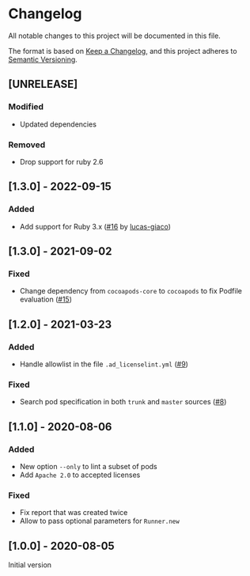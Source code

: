 # Changelog

All notable changes to this project will be documented in this file.

The format is based on [Keep a Changelog](https://keepachangelog.com/en/1.0.0/),
and this project adheres to [Semantic Versioning](https://semver.org/spec/v2.0.0.html).

## [UNRELEASE]

### Modified

- Updated dependencies

### Removed

- Drop support for ruby 2.6

## [1.3.0] - 2022-09-15

### Added

- Add support for Ruby 3.x ([#16](https://github.com/faberNovel/ad_licenselint/pull/16) by [lucas-giaco](https://github.com/lucas-giaco))

## [1.3.0] - 2021-09-02

### Fixed

- Change dependency from `cocoapods-core` to `cocoapods` to fix Podfile evaluation ([#15](https://github.com/faberNovel/ad_licenselint/pull/15))

## [1.2.0] - 2021-03-23

### Added

- Handle allowlist in the file `.ad_licenselint.yml` ([#9](https://github.com/faberNovel/ad_licenselint/pull/9))

### Fixed

- Search pod specification in both `trunk` and `master` sources ([#8](https://github.com/faberNovel/ad_licenselint/pull/8))

## [1.1.0] - 2020-08-06

### Added

- New option `--only` to lint a subset of pods
- Add `Apache 2.0` to accepted licenses

### Fixed

- Fix report that was created twice
- Allow to pass optional parameters for `Runner.new`

## [1.0.0] - 2020-08-05

Initial version
